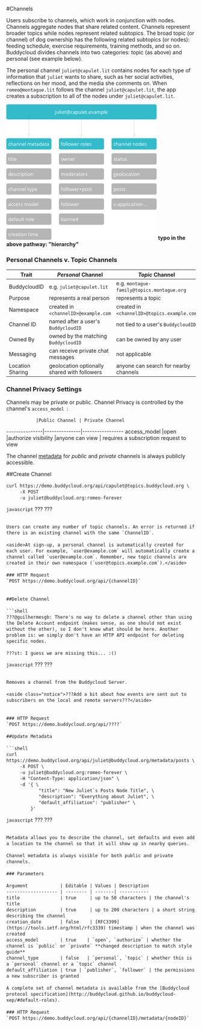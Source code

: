 #Channels

Users subscribe to channels, which work in conjunction with nodes. Channels aggregate nodes that share related content. Channels represent broader topics while nodes represent related subtopics. The broad topic (or channel) of dog ownership has the following related subtopics (or nodes): feeding schedule, exercise requirements, training methods, and so on. Buddycloud divides channels into two categories: topic (as above) and personal (see example below).

The personal channel `juliet@capulet.lit` contains nodes for each type of information that `juliet` wants to share, such as her social activities, reflections on her mood, and the media she comments on. When `romeo@montague.lit` follows the channel `juliet@capulet.lit`, the app creates a subscription to all of the nodes under `juliet@capulet.lit`. 

![Channels and Nodes](/theme/static/img/diagrams/channel%20hierachy.png "Channels and Nodes")
**typo in the above pathway: "hierarchy"**


### Personal Channels v. Topic Channels


Trait       | _Personal_ Channel              | _Topic_ Channel
------------|---------------------------------|-----------------------
BuddycloudID| e.g. `juliet@capulet.lit`       | e.g. `montague-family@topics.montague.org`
Purpose     | represents a real person        | represents a topic
Namespace   | created in `<channelID>@example.com` |created in `<channelID>@topics.example.com`
Channel ID  | named after a user's `BuddycloudID`| not tied to a user's `BuddycloudID`
Owned By| owned by the matching `BuddycloudID`| can be owned by any user
Messaging   | can receive private chat messages| not applicable
Location Sharing| geolocation optionally shared with followers| anyone can search for nearby channels

### Channel Privacy Settings

Channels may be private or public. Channel Privacy is controlled by the channel's `access_model `:

               |Public Channel | Private Channel
---------------|---------------|-----------------
access_model   |open           |authorize
visibility     |anyone can view | requires a subscription request to view

The channel [metadata](#update-metadata) for _public_ and _private_ channels is always publicly accessible.

##Create Channel

```shell
curl https://demo.buddycloud.org/api/capulet@topics.buddycloud.org \
     -X POST
     -u juliet@buddycloud.org:romeo-forever
```

```javascript```
???
???
```

Users can create any number of topic channels. An error is returned if there is an existing channel with the same `ChannelID`.

<aside>At sign-up, a personal channel is automatically created for each user. For example, `user@example.com` will automatically create a channel called `user@example.com`. Remember, new topic channels are created in their own namespace (`user@topics.example.com`).</aside>

### HTTP Request
`POST https://demo.buddycloud.org/api/{channelID}`


##Delete Channel

```shell
???@guilhermesgb: There's no way to delete a channel other than using the Delete Account endpoint (makes sense, as one should not exist without the other), so I don't know what should be here. Another problem is: we simply don't have an HTTP API endpoint for deleting specific nodes.

???st: I guess we are missing this... :()

```

```javascript```
???
???
```

Removes a channel from the Buddycloud Server.

<aside class="notice">???Add a bit about how events are sent out to subscribers on the local and remote servers???</aside>


### HTTP Request
`POST https://demo.buddycloud.org/api/????`

##Update Metadata

```shell
curl https://demo.buddycloud.org/api/juliet@buddycloud.org/metadata/posts \
     -X POST \
     -u juliet@buddycloud.org:romeo-forever \
     -H "Content-Type: application/json" \
     -d '{ \
            "title": "New Juliet`s Posts Node Title", \
            "description": "Everything about Juliet", \
            "default_affiliation": "publisher" \
         }'
```

```javascript```
???
???
```

Metadata allows you to describe the channel, set defaults and even add a location to the channel so that it will show up in nearby queries.

Channel metadata is always visible for both public and private channels.

### Parameters

Argument            | Editable | Values | Description
------------------- | -------- | -------| -----------
title               | true     | up to 50 characters | the channel's title
description         | true     | up to 200 characters | a short string describing the channel 
creation_date       | false    | [RFC3399](https://tools.ietf.org/html/rfc3339) timestamp | when the channel was created
access_model        | true    | `open`, `authorize` | whether the channel is `public` or `private` **changed description to match style guide**
channel_type        | false   | `personal`, `topic` | whether this is a `personal` channel or a `topic` channel
default_affiliation | true | `publisher`, `follower` | the permissions a new subscriber is granted

A complete set of channel metadata is available from the [Buddycloud protocol specification](http://buddycloud.github.io/buddycloud-xep/#default-roles). 

### HTTP Request
`POST https://demo.buddycloud.org/api/{channelID}/metadata/{nodeID}`

